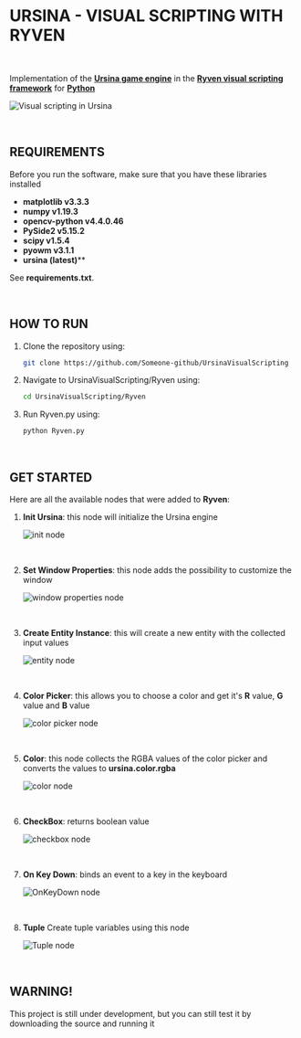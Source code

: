 # URSINA - VISUAL SCRIPTING WITH RYVEN

&nbsp;

Implementation of the **[Ursina game engine](https://www.ursinaengine.org/)** in the **[Ryven visual scripting framework](https://ryven.org/)**  for **[Python](https://python.org)**

![Visual scripting in Ursina](/images/ursinatest.png)

&nbsp;

## REQUIREMENTS

Before you run the software, make sure that you have these libraries installed

* **matplotlib v3.3.3**
* **numpy v1.19.3**
* **opencv-python v4.4.0.46**
* **PySide2 v5.15.2**
* **scipy v1.5.4**
* **pyowm v3.1.1**
* **ursina (latest)****

See **requirements.txt**.

&nbsp;

## HOW TO RUN

1. Clone the repository using: 

   ````bash
   git clone https://github.com/Someone-github/UrsinaVisualScripting
   ````

2. Navigate to UrsinaVisualScripting/Ryven using:

   ````bash
   cd UrsinaVisualScripting/Ryven
   ````

3. Run Ryven.py using:

   ````bash
   python Ryven.py
   ````

&nbsp;

## GET STARTED

Here are all the available nodes that were added to **Ryven**:

1. **Init Ursina**: this node will initialize the Ursina engine

   ![init node](images/initnode.png)

   &nbsp;

2. **Set Window Properties**: this node adds the possibility to customize the window

   ![window properties node](images/winpropnode.png)

   &nbsp;

3. **Create Entity Instance**: this will create a new entity with the collected input values

   ![entity node](images/entitynode.png)

   &nbsp;

4. **Color Picker**: this allows you to choose a color and get it's **R** value, **G** value and **B** value

   ![color picker node](images/colorpicknode.png)
   
   &nbsp;
   
5. **Color**: this node collects the RGBA values of the color picker and converts the values to **ursina.color.rgba**

   ![color node](images/colornode.png)
   
   &nbsp;
   
6. **CheckBox**: returns boolean value

   ![checkbox node](images/checkboxnode.png)

   &nbsp;

7. **On Key Down**: binds an event to a key in the keyboard

   ![OnKeyDown node](images/onkeydownnode.png)

   &nbsp;

8. **Tuple** Create tuple variables using this node

   ![Tuple node](images/tuplenode.png)

&nbsp;

## WARNING!

This project is still under development, but you can still test it by downloading the source and running it



